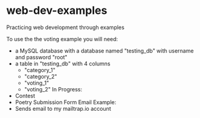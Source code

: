 # web-dev-examples
 Practicing web development through examples

 To use the the voting example you will need:
  - a MySQL database with a database named "testing_db" with username and password "root"
  - a table in "testing_db" with 4 columns
    - "category_1"
    - "category_2"
    - "voting_1"
    - "voting_2"
 In Progress:
  - Contest
  - Poetry Submission Form
 Email Example:
  - Sends email to my mailtrap.io account

